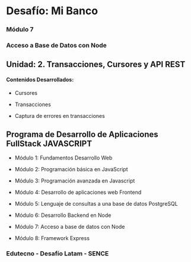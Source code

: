 # Desafío: Mi Banco

### Módulo 7
### Acceso a Base de Datos con Node

## Unidad: 2. Transacciones, Cursores y API REST

#### Contenidos Desarrollados:

- Cursores

- Transacciones

- Captura de errores en transacciones


## Programa de Desarrollo de Aplicaciones FullStack JAVASCRIPT

- Módulo 1: Fundamentos Desarrollo Web

- Módulo 2: Programación básica en JavaScript

- Módulo 3: Programación avanzada en Javascript

- Módulo 4: Desarrollo de aplicaciones web Frontend

- Módulo 5: Lenguaje de consultas a una base de datos PostgreSQL

- Módulo 6: Desarrollo Backend en Node

- Módulo 7: Acceso a base de datos con Node

- Módulo 8: Framework Express


### Edutecno - Desafío Latam - SENCE